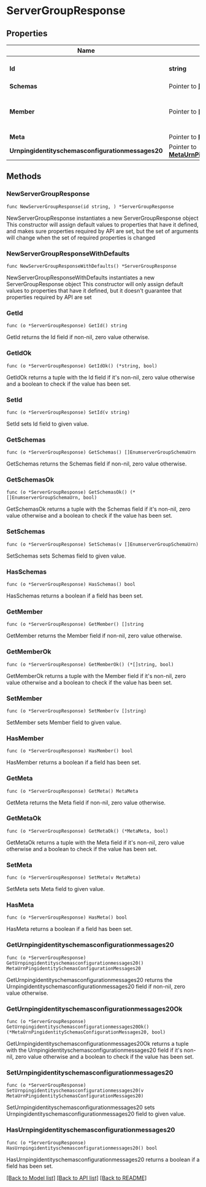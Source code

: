 # ServerGroupResponse

## Properties

Name | Type | Description | Notes
------------ | ------------- | ------------- | -------------
**Id** | **string** | Name of the Server Group | 
**Schemas** | Pointer to [**[]EnumserverGroupSchemaUrn**](EnumserverGroupSchemaUrn.md) |  | [optional] 
**Member** | Pointer to **[]string** | A server instance that is a member of this group. | [optional] 
**Meta** | Pointer to [**MetaMeta**](MetaMeta.md) |  | [optional] 
**Urnpingidentityschemasconfigurationmessages20** | Pointer to [**MetaUrnPingidentitySchemasConfigurationMessages20**](MetaUrnPingidentitySchemasConfigurationMessages20.md) |  | [optional] 

## Methods

### NewServerGroupResponse

`func NewServerGroupResponse(id string, ) *ServerGroupResponse`

NewServerGroupResponse instantiates a new ServerGroupResponse object
This constructor will assign default values to properties that have it defined,
and makes sure properties required by API are set, but the set of arguments
will change when the set of required properties is changed

### NewServerGroupResponseWithDefaults

`func NewServerGroupResponseWithDefaults() *ServerGroupResponse`

NewServerGroupResponseWithDefaults instantiates a new ServerGroupResponse object
This constructor will only assign default values to properties that have it defined,
but it doesn't guarantee that properties required by API are set

### GetId

`func (o *ServerGroupResponse) GetId() string`

GetId returns the Id field if non-nil, zero value otherwise.

### GetIdOk

`func (o *ServerGroupResponse) GetIdOk() (*string, bool)`

GetIdOk returns a tuple with the Id field if it's non-nil, zero value otherwise
and a boolean to check if the value has been set.

### SetId

`func (o *ServerGroupResponse) SetId(v string)`

SetId sets Id field to given value.


### GetSchemas

`func (o *ServerGroupResponse) GetSchemas() []EnumserverGroupSchemaUrn`

GetSchemas returns the Schemas field if non-nil, zero value otherwise.

### GetSchemasOk

`func (o *ServerGroupResponse) GetSchemasOk() (*[]EnumserverGroupSchemaUrn, bool)`

GetSchemasOk returns a tuple with the Schemas field if it's non-nil, zero value otherwise
and a boolean to check if the value has been set.

### SetSchemas

`func (o *ServerGroupResponse) SetSchemas(v []EnumserverGroupSchemaUrn)`

SetSchemas sets Schemas field to given value.

### HasSchemas

`func (o *ServerGroupResponse) HasSchemas() bool`

HasSchemas returns a boolean if a field has been set.

### GetMember

`func (o *ServerGroupResponse) GetMember() []string`

GetMember returns the Member field if non-nil, zero value otherwise.

### GetMemberOk

`func (o *ServerGroupResponse) GetMemberOk() (*[]string, bool)`

GetMemberOk returns a tuple with the Member field if it's non-nil, zero value otherwise
and a boolean to check if the value has been set.

### SetMember

`func (o *ServerGroupResponse) SetMember(v []string)`

SetMember sets Member field to given value.

### HasMember

`func (o *ServerGroupResponse) HasMember() bool`

HasMember returns a boolean if a field has been set.

### GetMeta

`func (o *ServerGroupResponse) GetMeta() MetaMeta`

GetMeta returns the Meta field if non-nil, zero value otherwise.

### GetMetaOk

`func (o *ServerGroupResponse) GetMetaOk() (*MetaMeta, bool)`

GetMetaOk returns a tuple with the Meta field if it's non-nil, zero value otherwise
and a boolean to check if the value has been set.

### SetMeta

`func (o *ServerGroupResponse) SetMeta(v MetaMeta)`

SetMeta sets Meta field to given value.

### HasMeta

`func (o *ServerGroupResponse) HasMeta() bool`

HasMeta returns a boolean if a field has been set.

### GetUrnpingidentityschemasconfigurationmessages20

`func (o *ServerGroupResponse) GetUrnpingidentityschemasconfigurationmessages20() MetaUrnPingidentitySchemasConfigurationMessages20`

GetUrnpingidentityschemasconfigurationmessages20 returns the Urnpingidentityschemasconfigurationmessages20 field if non-nil, zero value otherwise.

### GetUrnpingidentityschemasconfigurationmessages20Ok

`func (o *ServerGroupResponse) GetUrnpingidentityschemasconfigurationmessages20Ok() (*MetaUrnPingidentitySchemasConfigurationMessages20, bool)`

GetUrnpingidentityschemasconfigurationmessages20Ok returns a tuple with the Urnpingidentityschemasconfigurationmessages20 field if it's non-nil, zero value otherwise
and a boolean to check if the value has been set.

### SetUrnpingidentityschemasconfigurationmessages20

`func (o *ServerGroupResponse) SetUrnpingidentityschemasconfigurationmessages20(v MetaUrnPingidentitySchemasConfigurationMessages20)`

SetUrnpingidentityschemasconfigurationmessages20 sets Urnpingidentityschemasconfigurationmessages20 field to given value.

### HasUrnpingidentityschemasconfigurationmessages20

`func (o *ServerGroupResponse) HasUrnpingidentityschemasconfigurationmessages20() bool`

HasUrnpingidentityschemasconfigurationmessages20 returns a boolean if a field has been set.


[[Back to Model list]](../README.md#documentation-for-models) [[Back to API list]](../README.md#documentation-for-api-endpoints) [[Back to README]](../README.md)


